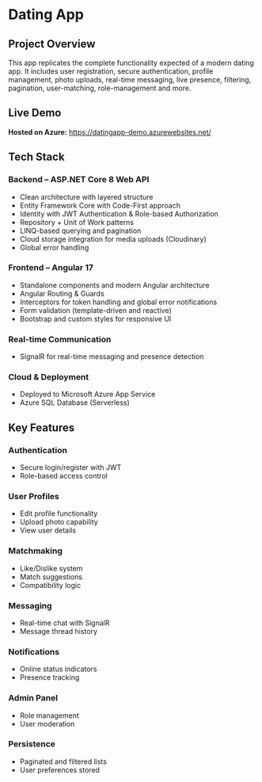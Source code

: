 # Dating App

## Project Overview

This app replicates the complete functionality expected of a modern dating app. It includes user registration, secure authentication, profile management, photo uploads, real-time messaging, live presence, filtering, pagination, user-matching, role-management and more.

## Live Demo

**Hosted on Azure:** https://datingapp-demo.azurewebsites.net/

## Tech Stack

### Backend – ASP.NET Core 8 Web API
- Clean architecture with layered structure
- Entity Framework Core with Code-First approach
- Identity with JWT Authentication & Role-based Authorization
- Repository + Unit of Work patterns
- LINQ-based querying and pagination
- Cloud storage integration for media uploads (Cloudinary)
- Global error handling

### Frontend – Angular 17
- Standalone components and modern Angular architecture
- Angular Routing & Guards
- Interceptors for token handling and global error notifications
- Form validation (template-driven and reactive)
- Bootstrap and custom styles for responsive UI

### Real-time Communication
- SignalR for real-time messaging and presence detection

### Cloud & Deployment
- Deployed to Microsoft Azure App Service
- Azure SQL Database (Serverless)

## Key Features

### Authentication
- Secure login/register with JWT
- Role-based access control

### User Profiles
- Edit profile functionality
- Upload photo capability
- View user details

### Matchmaking
- Like/Dislike system
- Match suggestions
- Compatibility logic

### Messaging
- Real-time chat with SignalR
- Message thread history

### Notifications
- Online status indicators
- Presence tracking

### Admin Panel
- Role management
- User moderation

### Persistence
- Paginated and filtered lists
- User preferences stored
